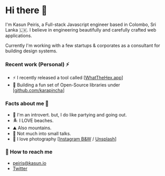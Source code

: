 # Hi there 👋

I'm Kasun Peiris, a Full-stack Javascript engineer based in Colombo, Sri Lanka 🇱🇰. I believe in engineering beautifully and carefully crafted web applications.

Currently I'm working with a few startups & corporates as a consultant for building design systems.

### Recent work (Personal) ⚡️

- ⚡ I recently released a tool called [[WhatTheHex.app](https://www.whatthehex.app)]
- 🤔 Building a fun set of Open-Source libraries under [[github.com/karapincha](https://github.com/karapincha)]

### Facts about me 💊

- 🌱 I'm an introvert. but, I do like partying and going out.
- 🏝 I LOVE beaches.
- ⛰ Also mountains.
- 🎤 Not much into small talks.
- 📸 I love photography [[Instagram B&W](https://www.instagram.com/peiris__) / [Unsplash](https://unsplash.com/@peiris)]

### 📮 How to reach me

- [peiris@kasun.io](mailto:peiris@kasun.io)
- [Twitter](https://twitter.com/khpeiris)
